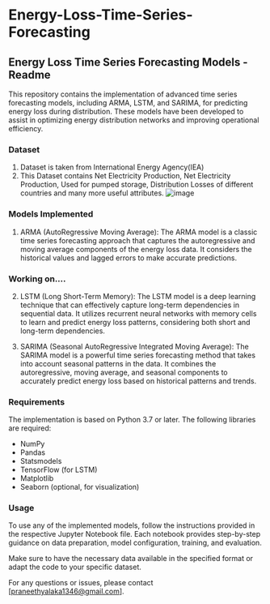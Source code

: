 # Energy-Loss-Time-Series-Forecasting
## Energy Loss Time Series Forecasting Models - Readme

This repository contains the implementation of advanced time series forecasting models, including ARMA, LSTM, and SARIMA, for predicting energy loss during distribution. These models have been developed to assist in optimizing energy distribution networks and improving operational efficiency.

### Dataset
1. Dataset is taken from International Energy Agency(IEA)
2. This Dataset contains Net Electricity Production, Net Electricity Production, Used for pumped storage, Distribution Losses of different countries and many more useful attributes.
![image](https://github.com/suryapraneeth18/Energy-Loss-Time-Series-Forecasting/assets/75241973/9277b0dd-6d8c-4b83-b23b-8167560c38f1)


### Models Implemented

1. ARMA (AutoRegressive Moving Average):
The ARMA model is a classic time series forecasting approach that captures the autoregressive and moving average components of the energy loss data. It considers the historical values and lagged errors to make accurate predictions.

### Working on....

2. LSTM (Long Short-Term Memory):
The LSTM model is a deep learning technique that can effectively capture long-term dependencies in sequential data. It utilizes recurrent neural networks with memory cells to learn and predict energy loss patterns, considering both short and long-term dependencies.

3. SARIMA (Seasonal AutoRegressive Integrated Moving Average):
The SARIMA model is a powerful time series forecasting method that takes into account seasonal patterns in the data. It combines the autoregressive, moving average, and seasonal components to accurately predict energy loss based on historical patterns and trends.

### Requirements

The implementation is based on Python 3.7 or later. The following libraries are required:

- NumPy
- Pandas
- Statsmodels
- TensorFlow (for LSTM)
- Matplotlib
- Seaborn (optional, for visualization)

### Usage

To use any of the implemented models, follow the instructions provided in the respective Jupyter Notebook file. Each notebook provides step-by-step guidance on data preparation, model configuration, training, and evaluation. 

Make sure to have the necessary data available in the specified format or adapt the code to your specific dataset.

For any questions or issues, please contact [praneethyalaka1346@gmail.com].
